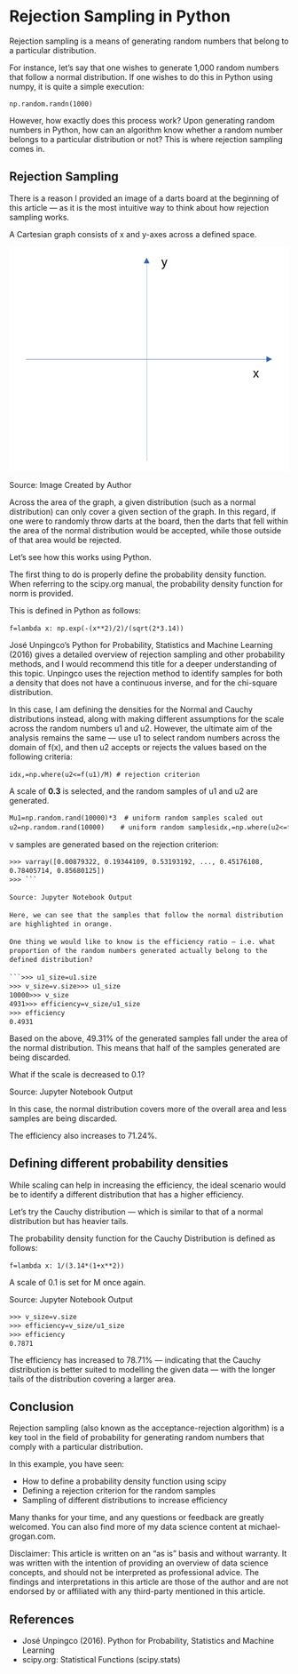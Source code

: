 # Rejection Sampling in Python

Rejection sampling is a means of generating random numbers that belong to a particular distribution.

For instance, let’s say that one wishes to generate 1,000 random numbers that follow a normal distribution. If one wishes to do this in Python using numpy, it is quite a simple execution:

```
np.random.randn(1000)
```

However, how exactly does this process work? Upon generating random numbers in Python, how can an algorithm know whether a random number belongs to a particular distribution or not? This is where rejection sampling comes in.

## Rejection Sampling

There is a reason I provided an image of a darts board at the beginning of this article — as it is the most intuitive way to think about how rejection sampling works.

A Cartesian graph consists of x and y-axes across a defined space.

![image-1](image-1.png)

Source: Image Created by Author

Across the area of the graph, a given distribution (such as a normal distribution) can only cover a given section of the graph. In this regard, if one were to randomly throw darts at the board, then the darts that fell within the area of the normal distribution would be accepted, while those outside of that area would be rejected.

Let’s see how this works using Python.

The first thing to do is properly define the probability density function. When referring to the scipy.org manual, the probability density function for norm is provided.

This is defined in Python as follows:

```f=lambda x: np.exp(-(x**2)/2)/(sqrt(2*3.14))```

José Unpingco’s Python for Probability, Statistics and Machine Learning (2016) gives a detailed overview of rejection sampling and other probability methods, and I would recommend this title for a deeper understanding of this topic. Unpingco uses the rejection method to identify samples for both a density that does not have a continuous inverse, and for the chi-square distribution.

In this case, I am defining the densities for the Normal and Cauchy distributions instead, along with making different assumptions for the scale across the random numbers u1 and u2. However, the ultimate aim of the analysis remains the same — use u1 to select random numbers across the domain of f(x), and then u2 accepts or rejects the values based on the following criteria:

```idx,=np.where(u2<=f(u1)/M) # rejection criterion```

A scale of **0.3** is selected, and the random samples of u1 and u2 are generated.

```M=0.3 #scale factor
Mu1=np.random.rand(10000)*3  # uniform random samples scaled out
u2=np.random.rand(10000)    # uniform random samplesidx,=np.where(u2<=f(u1)/M)
```

v samples are generated based on the rejection criterion:

```>>> v=u1[idx]
>>> varray([0.00879322, 0.19344109, 0.53193192, ..., 0.45176108, 0.78405714, 0.85680125])
>>> ```

Source: Jupyter Notebook Output

Here, we can see that the samples that follow the normal distribution are highlighted in orange.

One thing we would like to know is the efficiency ratio — i.e. what proportion of the random numbers generated actually belong to the defined distribution?

```>>> u1_size=u1.size
>>> v_size=v.size>>> u1_size
10000>>> v_size
4931>>> efficiency=v_size/u1_size
>>> efficiency
0.4931
```

Based on the above, 49.31% of the generated samples fall under the area of the normal distribution. This means that half of the samples generated are being discarded.

What if the scale is decreased to 0.1?

Source: Jupyter Notebook Output

In this case, the normal distribution covers more of the overall area and less samples are being discarded.

The efficiency also increases to 71.24%.

## Defining different probability densities

While scaling can help in increasing the efficiency, the ideal scenario would be to identify a different distribution that has a higher efficiency.

Let’s try the Cauchy distribution — which is similar to that of a normal distribution but has heavier tails.

The probability density function for the Cauchy Distribution is defined as follows:

```f=lambda x: 1/(3.14*(1+x**2))```

A scale of 0.1 is set for M once again.

Source: Jupyter Notebook Output

```>>> u1_size=u1.size
>>> v_size=v.size
>>> efficiency=v_size/u1_size
>>> efficiency
0.7871
```

The efficiency has increased to 78.71% — indicating that the Cauchy distribution is better suited to modelling the given data — with the longer tails of the distribution covering a larger area.

## Conclusion

Rejection sampling (also known as the acceptance-rejection algorithm) is a key tool in the field of probability for generating random numbers that comply with a particular distribution.

In this example, you have seen:

- How to define a probability density function using scipy
- Defining a rejection criterion for the random samples
- Sampling of different distributions to increase efficiency

Many thanks for your time, and any questions or feedback are greatly welcomed. You can also find more of my data science content at michael-grogan.com.

Disclaimer: This article is written on an “as is” basis and without warranty. It was written with the intention of providing an overview of data science concepts, and should not be interpreted as professional advice. The findings and interpretations in this article are those of the author and are not endorsed by or affiliated with any third-party mentioned in this article.

## References

- José Unpingco (2016). Python for Probability, Statistics and Machine Learning
- scipy.org: Statistical Functions (scipy.stats)
